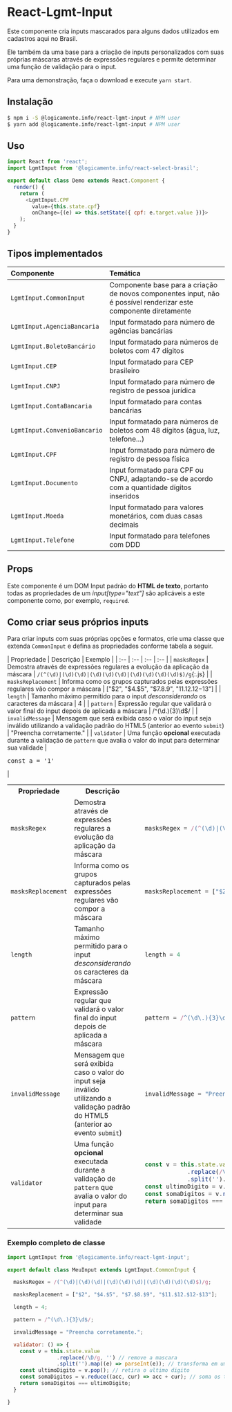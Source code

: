 # React-Lgmt-Input

Este componente cria inputs mascarados para alguns dados utilizados em cadastros
aqui no Brasil.

Ele também da uma base para a criação de inputs personalizados com suas
próprias máscaras através de expressões regulares e permite determinar uma
função de validação para o input.

Para uma demonstração, faça o download e execute `yarn start`.

## Instalação

```bash
$ npm i -S @logicamente.info/react-lgmt-input # NPM user
$ yarn add @logicamente.info/react-lgmt-input # NPM user
```

## Uso

```js
import React from 'react';
import LgmtInput from '@logicamente.info/react-select-brasil';

export default class Demo extends React.Component {
  render() {
    return (
      <LgmtInput.CPF
        value={this.state.cpf}
        onChange={(e) => this.setState({ cpf: e.target.value })}>
    );
  }
}
```

## Tipos implementados

| Componente | Temática |
| :-- | :-- |
| `LgmtInput.CommonInput` | Componente base para a criação de novos componentes input, não é possível renderizar este componente diretamente |
| `LgmtInput.AgenciaBancaria` | Input formatado para número de agências bancárias |
| `LgmtInput.BoletoBancário` | Input formatado para números de boletos com 47 dígitos |
| `LgmtInput.CEP` | Input formatado para CEP brasileiro |
| `LgmtInput.CNPJ` | Input formatado para número de registro de pessoa jurídica |
| `LgmtInput.ContaBancaria` | Input formatado para contas bancárias |
| `LgmtInput.ConvenioBancario` | Input formatado para números de boletos com 48 dígitos (água, luz, telefone...) |
| `LgmtInput.CPF` | Input formatado para número de registro de pessoa física |
| `LgmtInput.Documento` | Input formatado para CPF ou CNPJ, adaptando-se de acordo com a quantidade dígitos inseridos |
| `LgmtInput.Moeda` | Input formatado para valores monetários, com duas casas decimais |
| `LgmtInput.Telefone` | Input formatado para telefones com DDD |

## Props

Este componente é um DOM Input padrão do **HTML de texto**, portanto todas as propriedades de um
*input[type="text"]* são aplicáveis a este componente como, por exemplo, `required`.

## Como criar seus próprios inputs

Para criar inputs com suas próprias opções e formatos, crie uma classe que extenda `CommonInput` e defina as propriedades conforme tabela a seguir.

| Propriedade | Descrição | Exemplo |
| :-- | :-- | :-- | :-- |
| `masksRegex` | Demostra através de expressões regulares a evolução da aplicação da máscara | `/(^(\d)|(\d)(\d)|(\d)(\d)(\d)|(\d)(\d)(\d)(\d)$)/g`{:.js} |
| `masksReplacement` | Informa como os grupos capturados pelas expressões regulares vão compor a máscara | ["$2", "$4.$5", "$7.$8.$9", "$11.$12.$12-$13"] |
| `length` | Tamanho máximo permitido para o input *desconsiderando* os caracteres da máscara | 4 |
| `pattern` | Expressão regular que validará o valor final do input depois de aplicada a máscara | /^(\d\.){3}\d$/ |
| `invalidMessage` | Mensagem que será exibida caso o valor do input seja inválido utilizando a validação padrão do HTML5 (anterior ao evento `submit`) | "Preencha corretamente." |
| `validator` | Uma função **opcional** executada durante a validação de `pattern` que avalia o valor do input para determinar sua validade | <pre lang="js">const a = '1'</pre> |


<table>
<tr>
  <th>Propriedade</th>
  <th>Descrição</th>
  <th>Exemplo</th>
</tr>
<tr>
  <td><code>masksRegex</code></td>
  <td>Demostra através de expressões regulares a evolução da aplicação da máscara</td>
  <td>

  ```js
    masksRegex = /(^(\d)|(\d)(\d)|(\d)(\d)(\d)|(\d)(\d)(\d)(\d)$)/g
  ```
  </td>
</tr>
<tr>
  <td><code>masksReplacement</code></td>
  <td>Informa como os grupos capturados pelas expressões regulares vão compor a máscara</td>
  <td>

  ```js
    masksReplacement = ["$2", "$4.$5", "$7.$8.$9", "$11.$12.$12-$13"]
  ```
  </td>
</tr>
<tr>
  <td><code>length</code></td>
  <td>Tamanho máximo permitido para o input <i>desconsiderando</i> os caracteres da máscara</td>
  <td>

  ```js
    length = 4
  ```
  </td>
</tr>
<tr>
  <td><code>pattern</code></td>
  <td>Expressão regular que validará o valor final do input depois de aplicada a máscara</td>
  <td>

  ```js
    pattern = /^(\d\.){3}\d$/
  ```
  </td>
</tr>
<tr>
  <td><code>invalidMessage</code></td>
  <td>Mensagem que será exibida caso o valor do input seja inválido utilizando a validação padrão do HTML5 (anterior ao evento <code>submit</code>)</td>
  <td>

  ```js
    invalidMessage = "Preencha corretamente."
  ```
  </td>
</tr>
<tr>
  <td><code>validator</code></td>
  <td>Uma função <b>opcional</b> executada durante a validação de <code>pattern</code> que avalia o valor do input para determinar sua validade</td>
  <td>

  ```js
    const v = this.state.value
                .replace(/\D/g, '')
                .split('').map((e) => parseInt(e));
    const ultimoDigito = v.pop();
    const somaDigitos = v.reduce((acc, cur) => acc + cur);
    return somaDigitos === ultimoDigito;
  ```
  </td>
</tr>

</table>

### Exemplo completo de classe

```js
import LgmtInput from '@logicamente.info/react-lgmt-input';

export default class MeuInput extends LgmtInput.CommonInput {

  masksRegex = /(^(\d)|(\d)(\d)|(\d)(\d)(\d)|(\d)(\d)(\d)(\d)$)/g;

  masksReplacement = ["$2", "$4.$5", "$7.$8.$9", "$11.$12.$12-$13"];

  length = 4;

  pattern = /^(\d\.){3}\d$/;

  invalidMessage = "Preencha corretamente.";

  validator: () => {
    const v = this.state.value
                .replace(/\D/g, '') // remove a mascara
                .split('').map((e) => parseInt(e)); // transforma em um vetor de int
    const ultimoDigito = v.pop(); // retira o ultimo digito
    const somaDigitos = v.reduce((acc, cur) => acc + cur); // soma os tres primeiros
    return somaDigitos === ultimoDigito;
  }

}
```